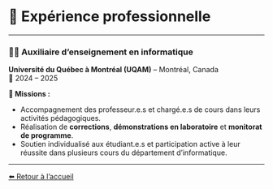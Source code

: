 # 💼 Expérience professionnelle

---

### 👨‍🏫 Auxiliaire d’enseignement en informatique  
**Université du Québec à Montréal (UQAM)** – Montréal, Canada  
📅 2024 – 2025

**🎯 Missions :**
- Accompagnement des professeur.e.s et chargé.e.s de cours dans leurs activités pédagogiques.  
- Réalisation de **corrections**, **démonstrations en laboratoire** et **monitorat de programme**.  
- Soutien individualisé aux étudiant.e.s et participation active à leur réussite dans plusieurs cours du département d’informatique.

---

[⬅️ Retour à l’accueil](index.md)
